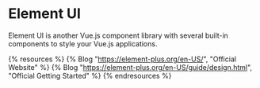 # Element UI

Element UI is another Vue.js component library with several built-in components to style your Vue.js applications.

{% resources %}
  {% Blog "https://element-plus.org/en-US/", "Official Website" %}
  {% Blog "https://element-plus.org/en-US/guide/design.html", "Official Getting Started" %}
{% endresources %}


